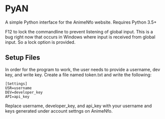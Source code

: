 # PyAN
A simple Python interface for the AnimeNfo website.
Requires Python 3.5+

F12 to lock the commandline to prevent listening of global input.
This is a bug right now that occurs in Windows where input is received from global input.
So a lock option is provided.

## Setup Files
In order for the program to work, the user needs to provide a username, dev key, and write key.
Create a file named token.txt and write the following:
```
[Settings]
USR=username
DEV=developer_key
API=api_key
```

Replace username, developer_key, and api_key with your username and keys generated under account settngs on AnimeNfo.